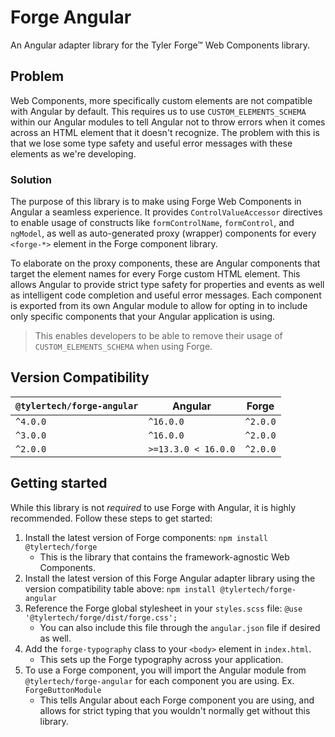 # Forge Angular

An Angular adapter library for the Tyler Forge™ Web Components library.

## Problem

Web Components, more specifically custom elements are not compatible with Angular by default. This requires us to use `CUSTOM_ELEMENTS_SCHEMA` within
our Angular modules to tell Angular not to throw errors when it comes across an HTML element that it doesn't recognize. The problem with this is that
we lose some type safety and useful error messages with these elements as we're developing.

### Solution

The purpose of this library is to make using Forge Web Components in Angular a seamless experience. It provides `ControlValueAccessor` directives
to enable usage of constructs like `formControlName`, `formControl`, and `ngModel`, as well as auto-generated proxy (wrapper) components for
every `<forge-*>` element in the Forge component library.

To elaborate on the proxy components, these are Angular components that target the element names for every Forge custom HTML element. This allows Angular
to provide strict type safety for properties and events as well as intelligent code completion and useful error messages. Each component is exported
from its own Angular module to allow for opting in to include only specific components that your Angular application is using.

> This enables developers to be able to remove their usage of `CUSTOM_ELEMENTS_SCHEMA` when using Forge.

## Version Compatibility

| `@tylertech/forge-angular`  | Angular              | Forge
| ----------------------------| ---------------------| --------
| `^4.0.0`                    | `^16.0.0`            | `^2.0.0`
| `^3.0.0`                    | `^16.0.0`            | `^2.0.0`
| `^2.0.0`                    | `>=13.3.0 < 16.0.0`  | `^2.0.0`

## Getting started

While this library is not _required_ to use Forge with Angular, it is highly recommended. Follow these steps to get started:

1. Install the latest version of Forge components: `npm install @tylertech/forge`
    - This is the library that contains the framework-agnostic Web Components.
2. Install the latest version of this Forge Angular adapter library using the version compatibility table above: `npm install @tylertech/forge-angular`
3. Reference the Forge global stylesheet in your `styles.scss` file: `@use '@tylertech/forge/dist/forge.css';`
    - You can also include this file through the `angular.json` file if desired as well.
4. Add the `forge-typography` class to your `<body>` element in `index.html`.
    - This sets up the Forge typography across your application.
5. To use a Forge component, you will import the Angular module from `@tylertech/forge-angular` for each component you are using. Ex. `ForgeButtonModule`
    - This tells Angular about each Forge component you are using, and allows for strict typing that you wouldn't normally get without this library.
